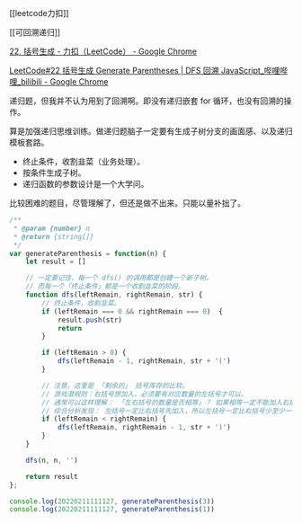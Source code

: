 [[leetcode力扣]]

[[可回溯递归]]

[22. 括号生成 - 力扣（LeetCode） - Google Chrome](https://leetcode-cn.com/problems/generate-parentheses/)

[LeetCode#22 括号生成 Generate Parentheses | DFS 回溯 JavaScript_哔哩哔哩_bilibili - Google Chrome](https://www.bilibili.com/video/BV1Vg4y1q7Kv?spm_id_from=333.999.0.0)

递归题，但我并不认为用到了回溯啊。即没有递归嵌套 for 循环，也没有回溯的操作。

算是加强递归思维训练。做递归题脑子一定要有生成子树分支的画面感、以及递归模板套路。
- 终止条件，收割韭菜（业务处理）。
- 按条件生成子树。
- 递归函数的参数设计是一个大学问。

比较困难的题目，尽管理解了，但还是做不出来。只能以量补拙了。

```javascript
/**
 * @param {number} n
 * @return {string[]}
 */
var generateParenthesis = function(n) {
    let result = []

    // 一定要记住，每一个 dfs() 的调用都是创建一个新子树。
    // 而每一个「终止条件」都是一个收割韭菜的阶段。
    function dfs(leftRemain, rightRemain, str) {
        // 终止条件，收割韭菜。
        if (leftRemain === 0 && rightRemain === 0)  {
            result.push(str)
            return
        }

        if (leftRemain > 0) {
            dfs(leftRemain - 1, rightRemain, str + '(')
        }

        // 注意，这里是 「剩余的」 括号库存的比较。
        // 游戏潜规则：右括号想加入，必须要有对应数量的左括号才可以。 
        // 通常可以这样理解： 「左右括号的数量是否相等」？ 如果相等一定不能加入右括号，一定是先加入左括号。
        // 综合分析发现： 左括号一定比右括号先加入，所以左括号一定比右括号少至少一个。
        if (leftRemain < rightRemain) {
            dfs(leftRemain, rightRemain - 1, str + ')')
        }
    }

    dfs(n, n, '')

    return result
};

console.log(20220211111127, generateParenthesis(3))
console.log(20220211111127, generateParenthesis(1))
```
